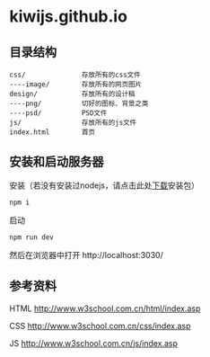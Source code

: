 # kiwijs.github.io

## 目录结构

```
css/              存放所有的css文件
----image/        存放所有的网页图片
design/           存放所有的设计稿
----png/          切好的图标、背景之类
----psd/          PSD文件
js/               存放所有的js文件
index.html        首页
```

## 安装和启动服务器

安装（若没有安装过nodejs，请点击此处[下载](https://nodejs.org/dist/v4.5.0/node-v4.5.0.pkg)安装包）
```
npm i
```

启动
```
npm run dev
```

然后在浏览器中打开 http://localhost:3030/

## 参考资料

HTML http://www.w3school.com.cn/html/index.asp

CSS http://www.w3school.com.cn/css/index.asp

JS http://www.w3school.com.cn/js/index.asp




